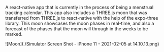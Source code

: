 A react-native app that is currently in the process of being a menstrual tracking calendar. This app also includes a THREE.js moon that was transferred from THREE.js to react-native with the help of the expo-three library. This moon showcases the moon phases in real-time, and also a forecast of the phases that the moon will through in the weeks to be marked.

![Moon](./Simulator Screen Shot - iPhone 11 - 2021-02-05 at 14.10.13.png)
